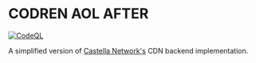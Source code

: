 
# CODREN AOL AFTER

[![CodeQL](https://github.com/galpt/codren-aol-after/actions/workflows/codeql-analysis.yml/badge.svg)](https://github.com/galpt/codren-aol-after/actions/workflows/codeql-analysis.yml)

A simplified version of [Castella Network's](castella.network) CDN backend implementation.


